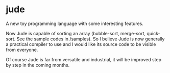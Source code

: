 # jude
A new toy programming language with some interesting features.

Now Jude is capable of sorting an array (bubble-sort, merge-sort, quick-sort. See the sample codes in /samples). So I believe Jude is now generally a practical compiler to use and I would like its source code to be visible from everyone.

Of course Jude is far from versatile and industrial, it will be improved step by step in the coming months.
